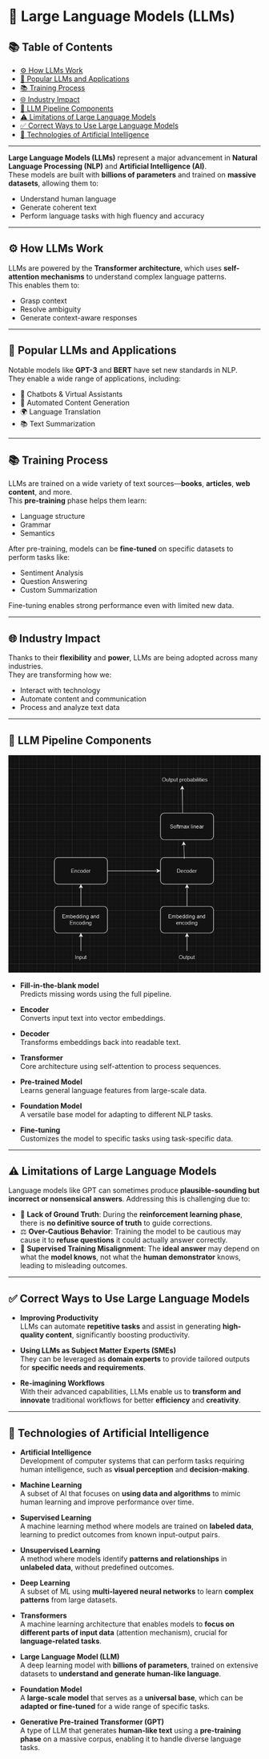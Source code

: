 # 🧠 Large Language Models (LLMs)

## 📚 Table of Contents
- [⚙️ How LLMs Work](#️-how-llms-work)
- [🚀 Popular LLMs and Applications](#-popular-llms-and-applications)
- [📚 Training Process](#-training-process)
- [🌐 Industry Impact](#-industry-impact)
- [🔄 LLM Pipeline Components](#-llm-pipeline-components)
- [⚠️ Limitations of Large Language Models](#️-limitations-of-large-language-models)
- [✅ Correct Ways to Use Large Language Models](#-correct-ways-to-use-large-language-models)
- [🧠 Technologies of Artificial Intelligence](#-technologies-of-artificial-intelligence)

---

**Large Language Models (LLMs)** represent a major advancement in **Natural Language Processing (NLP)** and **Artificial Intelligence (AI)**.  
These models are built with **billions of parameters** and trained on **massive datasets**, allowing them to:

- Understand human language  
- Generate coherent text  
- Perform language tasks with high fluency and accuracy  

---

## ⚙️ How LLMs Work

LLMs are powered by the **Transformer architecture**, which uses **self-attention mechanisms** to understand complex language patterns.  
This enables them to:

- Grasp context  
- Resolve ambiguity  
- Generate context-aware responses  

---

## 🚀 Popular LLMs and Applications

Notable models like **GPT-3** and **BERT** have set new standards in NLP.  
They enable a wide range of applications, including:

- 💬 Chatbots & Virtual Assistants  
- 📝 Automated Content Generation  
- 🌍 Language Translation  
- 📚 Text Summarization  

---

## 📚 Training Process

LLMs are trained on a wide variety of text sources—**books**, **articles**, **web content**, and more.  
This **pre-training** phase helps them learn:

- Language structure  
- Grammar  
- Semantics  

After pre-training, models can be **fine-tuned** on specific datasets to perform tasks like:

- Sentiment Analysis  
- Question Answering  
- Custom Summarization  

Fine-tuning enables strong performance even with limited new data.

---

## 🌐 Industry Impact

Thanks to their **flexibility** and **power**, LLMs are being adopted across many industries.  
They are transforming how we:

- Interact with technology  
- Automate content and communication  
- Process and analyze text data  

---

## 🔄 LLM Pipeline Components

![Basic flow](<Screenshot (1).png>)

- **Fill-in-the-blank model**  
  Predicts missing words using the full pipeline.

- **Encoder**  
  Converts input text into vector embeddings.

- **Decoder**  
  Transforms embeddings back into readable text.

- **Transformer**  
  Core architecture using self-attention to process sequences.

- **Pre-trained Model**  
  Learns general language features from large-scale data.

- **Foundation Model**  
  A versatile base model for adapting to different NLP tasks.

- **Fine-tuning**  
  Customizes the model to specific tasks using task-specific data.

---

## ⚠️ Limitations of Large Language Models

Language models like GPT can sometimes produce **plausible-sounding but incorrect or nonsensical answers**. Addressing this is challenging due to:

- 🚫 **Lack of Ground Truth**: During the **reinforcement learning phase**, there is **no definitive source of truth** to guide corrections.
- ⚖️ **Over-Cautious Behavior**: Training the model to be cautious may cause it to **refuse questions** it could actually answer correctly.
- 🧩 **Supervised Training Misalignment**: The **ideal answer** may depend on what the **model knows**, not what the **human demonstrator** knows, leading to misleading outcomes.

---

## ✅ Correct Ways to Use Large Language Models

- **Improving Productivity**  
  LLMs can automate **repetitive tasks** and assist in generating **high-quality content**, significantly boosting productivity.

- **Using LLMs as Subject Matter Experts (SMEs)**  
  They can be leveraged as **domain experts** to provide tailored outputs for **specific needs and requirements**.

- **Re-imagining Workflows**  
  With their advanced capabilities, LLMs enable us to **transform and innovate** traditional workflows for better **efficiency** and **creativity**.

---

## 🧠 Technologies of Artificial Intelligence

- **Artificial Intelligence**  
  Development of computer systems that can perform tasks requiring human intelligence, such as **visual perception** and **decision-making**.

- **Machine Learning**  
  A subset of AI that focuses on **using data and algorithms** to mimic human learning and improve performance over time.

- **Supervised Learning**  
  A machine learning method where models are trained on **labeled data**, learning to predict outcomes from known input-output pairs.

- **Unsupervised Learning**  
  A method where models identify **patterns and relationships** in **unlabeled data**, without predefined outcomes.

- **Deep Learning**  
  A subset of ML using **multi-layered neural networks** to learn **complex patterns** from large datasets.

- **Transformers**  
  A machine learning architecture that enables models to **focus on different parts of input data** (attention mechanism), crucial for **language-related tasks**.

- **Large Language Model (LLM)**  
  A deep learning model with **billions of parameters**, trained on extensive datasets to **understand and generate human-like language**.

- **Foundation Model**  
  A **large-scale model** that serves as a **universal base**, which can be **adapted or fine-tuned** for a wide range of specific tasks.

- **Generative Pre-trained Transformer (GPT)**  
  A type of LLM that generates **human-like text** using a **pre-training phase** on a massive corpus, enabling it to handle diverse language tasks.
